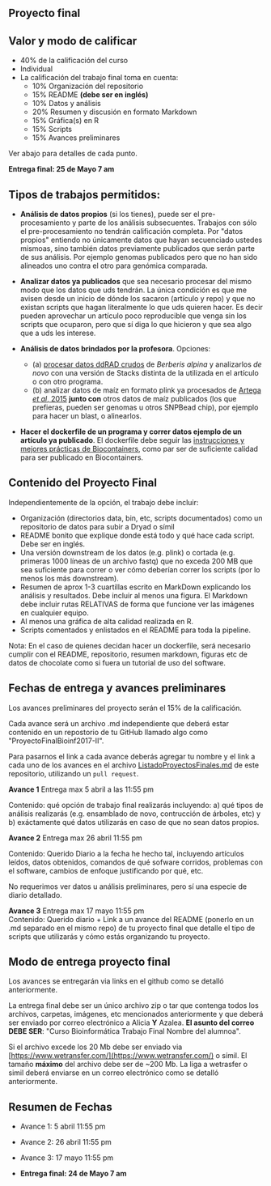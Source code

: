 ## Proyecto final 

## Valor y modo de calificar
* 40% de la calificación del curso
* Individual
* La calificación del trabajo final toma en cuenta:
	* 10% Organización del repositorio
	* 15% README **(debe ser en inglés)**
	* 10% Datos y análisis
	* 20% Resumen y discusión en formato Markdown 
	* 15% Gráfica(s) en R
	* 15% Scripts
	* 15% Avances preliminares 

Ver abajo para detalles de cada punto.

**Entrega final: 25 de Mayo 7 am**


## Tipos de trabajos permitidos:

   - **Análisis de datos propios** (si los tienes), puede ser el pre-procesamiento y parte de los análisis subsecuentes. Trabajos con sólo el pre-procesamiento no tendrán calificación completa. Por "datos propios" entiendo no únicamente datos que hayan secuenciado ustedes mismoas, sino también datos previamente publicados que serán parte de sus análisis. Por ejemplo genomas publicados pero que no han sido alineados uno contra el otro para genómica comparada. 
  
   - **Analizar datos ya publicados** que sea necesario procesar del mismo modo que los datos que uds tendrán. La única condición es que me avisen desde un inicio de dónde los sacaron (artículo y repo) y que no existan scripts que hagan literalmente lo que uds quieren hacer. Es decir pueden aprovechar un artículo poco reproducible que venga sin los scripts que ocuparon, pero que sí diga lo que hicieron y que sea algo que a uds les interese.

   - **Análisis de datos brindados por la profesora**. Opciones: 
   		- (a) [procesar datos ddRAD crudos](https://datadryad.org/resource/doi:10.5061/dryad.g52m3) de *Berberis alpina* y analizarlos *de novo* con una versión de Stacks distinta de la utilizada en el artículo o con otro programa.  
   		- (b) analizar datos de maíz en formato plink ya procesados de [Artega *et al*, 2015](http://datadryad.org/resource/doi:10.5061/dryad.4t20n) **junto con**  otros datos de maíz publicados (los que prefieras, pueden ser genomas u otros SNPBead chip), por ejemplo para hacer un blast, o alinearlos.  

   - **Hacer el dockerfile de un programa y correr datos ejemplo de un artículo ya publicado**. El dockerfile debe seguir las [instrucciones y mejores prácticas de Biocontainers](http://biocontainers.pro/docs/developer-manual/developer-intro/), como par ser de suficiente calidad para ser publicado en Biocontainers.
  
  
## Contenido del Proyecto Final

Independientemente de la opción, el trabajo debe incluir:

   - Organización (directorios data, bin, etc, scripts documentados) como un repositorio de datos para subir a Dryad o símil
   -  README bonito que explique donde está todo y qué hace cada script. Debe ser en inglés.
   -  Una versión downstream de los datos (e.g. plink) o cortada (e.g. primeras 1000 líneas de un archivo fastq) que no exceda 200 MB que sea suficiente para correr o ver cómo deberían correr los scripts (por lo menos los más downstream).
   - Resumen de aprox 1-3 cuartillas escrito en MarkDown explicando los análisis y resultados. Debe incluir al menos una figura. El Markdown debe incluir rutas RELATIVAS de forma que funcione ver las imágenes en cualquier equipo.
   - Al menos una gráfica de alta calidad realizada en R.
   - Scripts comentados y enlistados en el README para toda la pipeline.
 
Nota: En el caso de quienes decidan hacer un dockerfile, será necesario cumplir con el README, repositorio, resumen markdown, figuras etc de datos de chocolate como si fuera un tutorial de uso del software.

  
## Fechas de entrega y avances preliminares
    
Los avances preliminares del proyecto serán el 15% de la calificación.

Cada avance será un archivo .md independiente que deberá estar contenido en un repostorio de tu GitHub llamado algo como "ProyectoFinalBioinf2017-II". 

Para pasarnos el link a cada avance deberás agregar tu nombre y el link a cada uno de los avances en el archivo [ListadoProyectosFinales.md](ListadoProyectosFinales.md) de este repositorio, utilizando un `pull request`.

**Avance 1** Entrega max 5 abril a las 11:55 pm

Contenido: qué opción de trabajo final realizarás incluyendo: a) qué tipos de análisis realizarás (e.g. ensamblado de novo, contrucción de árboles, etc) y b) exáctamente qué datos utilizarás en caso de que no sean datos propios.

**Avance 2** Entrega max 26 abril 11:55 pm

Contenido: Querido Diario a la fecha he hecho tal, incluyendo artículos leídos, datos obtenidos, comandos de qué sofware corridos, problemas con el software, cambios de enfoque justificando por qué, etc.

No requerimos ver datos u análisis preliminares, pero sí una especie de diario detallado.


**Avance 3** Entrega max 17 mayo 11:55 pm    
Contenido: Querido diario + Link a un avance del README (ponerlo en un .md separado en el mismo repo) de tu proyecto final que detalle el tipo de scripts que utilizarás y cómo estás organizando tu proyecto.


## Modo de entrega proyecto final

Los avances se entregarán via links en el github como se detalló anteriormente.

La entrega final debe ser un único archivo zip o tar que contenga todos los archivos, carpetas, imágenes, etc mencionados anteriormente y que deberá ser enviado por correo electrónico a Alicia **Y** Azalea. **El asunto del correo DEBE SER**: "Curso Bioinformática Trabajo Final Nombre del alumnoa". 

Si el archivo excede los 20 Mb debe ser enviado via [https://www.wetransfer.com/](https://www.wetransfer.com/) o símil. El tamaño **máximo** del archivo debe ser de ~200 Mb. La liga a wetrasfer o simil deberá enviarse en un correo electrónico como se detalló anteriormente.


## Resumen de Fechas 

* Avance 1: 5 abril 11:55 pm

* Avance 2: 26 abril 11:55 pm

* Avance 3: 17 mayo 11:55 pm

* **Entrega final: 24 de Mayo 7 am**


